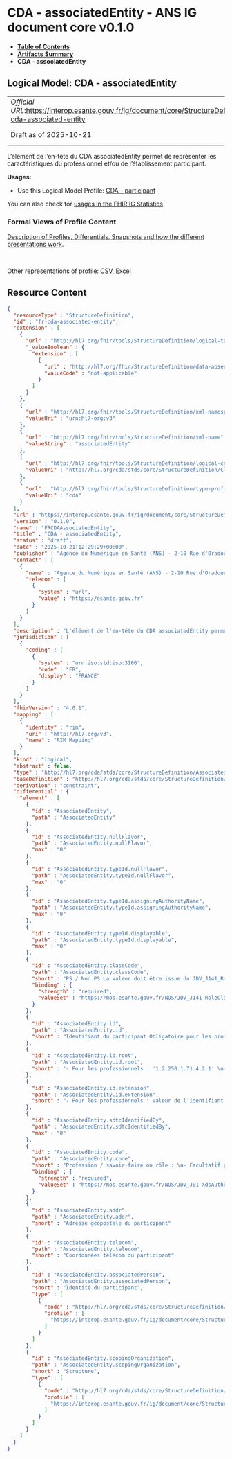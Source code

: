 # CDA - associatedEntity - ANS IG document core v0.1.0

* [**Table of Contents**](toc.md)
* [**Artifacts Summary**](artifacts.md)
* **CDA - associatedEntity**

## Logical Model: CDA - associatedEntity 

| | |
| :--- | :--- |
| *Official URL*:https://interop.esante.gouv.fr/ig/document/core/StructureDefinition/fr-cda-associated-entity | *Version*:0.1.0 |
| Draft as of 2025-10-21 | *Computable Name*:FRCDAAssociatedEntity |

 
L’élément de l’en-tête du CDA associatedEntity permet de représenter les caractéristiques du professionnel et/ou de l’établissement participant. 

**Usages:**

* Use this Logical Model Profile: [CDA - participant](StructureDefinition-fr-cda-participant.md)

You can also check for [usages in the FHIR IG Statistics](https://packages2.fhir.org/xig/ans.document.fr.core|current/StructureDefinition/fr-cda-associated-entity)

### Formal Views of Profile Content

 [Description of Profiles, Differentials, Snapshots and how the different presentations work](http://build.fhir.org/ig/FHIR/ig-guidance/readingIgs.html#structure-definitions). 

 

Other representations of profile: [CSV](StructureDefinition-fr-cda-associated-entity.csv), [Excel](StructureDefinition-fr-cda-associated-entity.xlsx) 



## Resource Content

```json
{
  "resourceType" : "StructureDefinition",
  "id" : "fr-cda-associated-entity",
  "extension" : [
    {
      "url" : "http://hl7.org/fhir/tools/StructureDefinition/logical-target",
      "_valueBoolean" : {
        "extension" : [
          {
            "url" : "http://hl7.org/fhir/StructureDefinition/data-absent-reason",
            "valueCode" : "not-applicable"
          }
        ]
      }
    },
    {
      "url" : "http://hl7.org/fhir/tools/StructureDefinition/xml-namespace",
      "valueUri" : "urn:hl7-org:v3"
    },
    {
      "url" : "http://hl7.org/fhir/tools/StructureDefinition/xml-name",
      "valueString" : "associatedEntity"
    },
    {
      "url" : "http://hl7.org/fhir/tools/StructureDefinition/logical-container",
      "valueUri" : "http://hl7.org/cda/stds/core/StructureDefinition/ClinicalDocument"
    },
    {
      "url" : "http://hl7.org/fhir/tools/StructureDefinition/type-profile-style",
      "valueUri" : "cda"
    }
  ],
  "url" : "https://interop.esante.gouv.fr/ig/document/core/StructureDefinition/fr-cda-associated-entity",
  "version" : "0.1.0",
  "name" : "FRCDAAssociatedEntity",
  "title" : "CDA - associatedEntity",
  "status" : "draft",
  "date" : "2025-10-21T12:29:29+00:00",
  "publisher" : "Agence du Numérique en Santé (ANS) - 2-10 Rue d'Oradour-sur-Glane, 75015 Paris",
  "contact" : [
    {
      "name" : "Agence du Numérique en Santé (ANS) - 2-10 Rue d'Oradour-sur-Glane, 75015 Paris",
      "telecom" : [
        {
          "system" : "url",
          "value" : "https://esante.gouv.fr"
        }
      ]
    }
  ],
  "description" : "L'élément de l'en-tête du CDA associatedEntity permet de représenter les caractéristiques du professionnel et/ou de l'établissement participant.",
  "jurisdiction" : [
    {
      "coding" : [
        {
          "system" : "urn:iso:std:iso:3166",
          "code" : "FR",
          "display" : "FRANCE"
        }
      ]
    }
  ],
  "fhirVersion" : "4.0.1",
  "mapping" : [
    {
      "identity" : "rim",
      "uri" : "http://hl7.org/v3",
      "name" : "RIM Mapping"
    }
  ],
  "kind" : "logical",
  "abstract" : false,
  "type" : "http://hl7.org/cda/stds/core/StructureDefinition/AssociatedEntity",
  "baseDefinition" : "http://hl7.org/cda/stds/core/StructureDefinition/AssociatedEntity",
  "derivation" : "constraint",
  "differential" : {
    "element" : [
      {
        "id" : "AssociatedEntity",
        "path" : "AssociatedEntity"
      },
      {
        "id" : "AssociatedEntity.nullFlavor",
        "path" : "AssociatedEntity.nullFlavor",
        "max" : "0"
      },
      {
        "id" : "AssociatedEntity.typeId.nullFlavor",
        "path" : "AssociatedEntity.typeId.nullFlavor",
        "max" : "0"
      },
      {
        "id" : "AssociatedEntity.typeId.assigningAuthorityName",
        "path" : "AssociatedEntity.typeId.assigningAuthorityName",
        "max" : "0"
      },
      {
        "id" : "AssociatedEntity.typeId.displayable",
        "path" : "AssociatedEntity.typeId.displayable",
        "max" : "0"
      },
      {
        "id" : "AssociatedEntity.classCode",
        "path" : "AssociatedEntity.classCode",
        "short" : "PS / Non PS La valeur doit être issue du JDV_J141_RoleClass_CISIS (1.2.250.1.213.1.1.5.588).",
        "binding" : {
          "strength" : "required",
          "valueSet" : "https://mos.esante.gouv.fr/NOS/JDV_J141-RoleClass-CISIS/FHIR/JDV-J141-RoleClass-CISIS"
        }
      },
      {
        "id" : "AssociatedEntity.id",
        "path" : "AssociatedEntity.id",
        "short" : "Identifiant du participant Obligatoire pour les professionnels"
      },
      {
        "id" : "AssociatedEntity.id.root",
        "path" : "AssociatedEntity.id.root",
        "short" : "- Pour les professionnels : '1.2.250.1.71.4.2.1' \n- Pour les autres : libre"
      },
      {
        "id" : "AssociatedEntity.id.extension",
        "path" : "AssociatedEntity.id.extension",
        "short" : "- Pour les professionnels : Valeur de l’identifiant du professionnel participant. Source : valeur de PS_IdNat (voir annexe [6]) \n- Pour les autres : libre"
      },
      {
        "id" : "AssociatedEntity.sdtcIdentifiedBy",
        "path" : "AssociatedEntity.sdtcIdentifiedBy",
        "max" : "0"
      },
      {
        "id" : "AssociatedEntity.code",
        "path" : "AssociatedEntity.code",
        "short" : "Profession / savoir-faire ou rôle : \n- Facultatif pour les PS, non PS et systèmes \n- Facultatif pour patient/usager",
        "binding" : {
          "strength" : "required",
          "valueSet" : "https://mos.esante.gouv.fr/NOS/JDV_J01-XdsAuthorSpecialty-CISIS/FHIR/JDV-J01-XdsAuthorSpecialty-CISIS"
        }
      },
      {
        "id" : "AssociatedEntity.addr",
        "path" : "AssociatedEntity.addr",
        "short" : "Adresse géopostale du participant"
      },
      {
        "id" : "AssociatedEntity.telecom",
        "path" : "AssociatedEntity.telecom",
        "short" : "Coordonnées télécom du participant"
      },
      {
        "id" : "AssociatedEntity.associatedPerson",
        "path" : "AssociatedEntity.associatedPerson",
        "short" : "Identité du participant",
        "type" : [
          {
            "code" : "http://hl7.org/cda/stds/core/StructureDefinition/Person",
            "profile" : [
              "https://interop.esante.gouv.fr/ig/document/core/StructureDefinition/fr-cda-assigned-person"
            ]
          }
        ]
      },
      {
        "id" : "AssociatedEntity.scopingOrganization",
        "path" : "AssociatedEntity.scopingOrganization",
        "short" : "Structure",
        "type" : [
          {
            "code" : "http://hl7.org/cda/stds/core/StructureDefinition/Organization",
            "profile" : [
              "https://interop.esante.gouv.fr/ig/document/core/StructureDefinition/fr-cda-represented-organization"
            ]
          }
        ]
      }
    ]
  }
}

```
